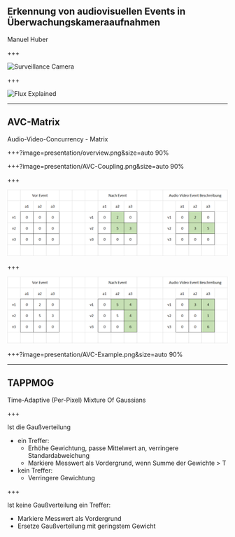 ## Erkennung von audiovisuellen Events in Überwachungskameraaufnahmen 

Manuel Huber

+++

![Surveillance Camera](https://i.ytimg.com/vi/htNfaaLu9aU/maxresdefault.jpg)

+++

![Flux Explained](https://imgs.xkcd.com/comics/machine_learning.png)

---

## AVC-Matrix

Audio-Video-Concurrency - Matrix

+++?image=presentation/overview.png&size=auto 90%

+++?image=presentation/AVC-Coupling.png&size=auto 90%

+++

![AVCM1](presentation/avc1.png)

+++

![AVCM1](presentation/avc2.png)

+++?image=presentation/AVC-Example.png&size=auto 90%

---

## TAPPMOG

Time-Adaptive (Per-Pixel) Mixture Of Gaussians

+++

Ist die Gaußverteilung 
- ein Treffer:
  - Erhöhe Gewichtung, passe Mittelwert an, verringere Standardabweichung
  - Markiere Messwert als Vordergrund, wenn Summe der Gewichte > T 
- kein Treffer:
  - Verringere Gewichtung

+++ 
  
Ist keine Gaußverteilung ein Treffer:
- Markiere Messwert als Vordergrund
- Ersetze Gaußverteilung mit geringstem Gewicht
  
  
